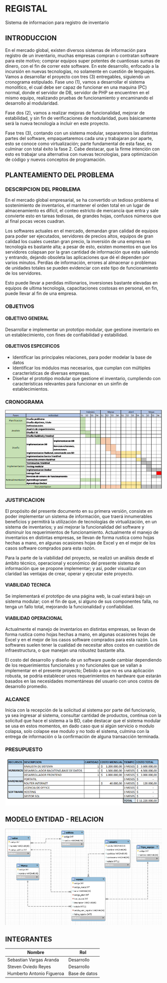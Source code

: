 # REGISTAL

Sistema de informacion para registro de inventario



## INTRODUCCION

En el mercado global, existen diversos sistemas de información para registro de un inventario, muchas empresas compran o contratan software para este motivo; comprar equipos super potentes de cuantiosas sumas de dinero, con el fin de correr este software.
En este desarrollo, enfocado a la incursión en nuevas tecnologías, no solamente en cuestión de lenguajes. Vamos a desarrollar el proyecto con tres (3) entregables, siguiendo un cronograma estipulado.
Fase uno (1), vamos a desarrollar el sistema monolítico, el cual debe ser capaz de funcionar en una maquina (PC) normal, donde el servidor de DB, servidor de PHP se encuentren en el mismo equipo, realizando pruebas de funcionamiento y encaminando el desarrollo al modularidad.

Fase dos (2), vamos a realizar mejoras de funcionalidad, mejorar de estabilidad, y sin fin de verificaciones de modularidad, pues básicamente será la nueva tecnología a incluir en este proyecto.

Fase tres (3), contando con un sistema modular, separaremos las distintas partes del software, empaquetaremos cada una y trabajaran por aparte, esto se conoce como virtualización; parte fundamental de esta fase, es culminar con total éxito la fase 2.
Cabe destacar, que la firme intención con esto es trabajar una alternativa con nuevas tecnologías, para optimización de código y nuevos conceptos de programación.



## PLANTEAMIENTO DEL PROBLEMA


### DESCRIPCION DEL PROBLEMA

En el mercado global empresarial, se ha convertido un tedioso problema el sostenimiento de inventarios, el mantener el orden total en un lugar de almacenamiento es difícil, el conteo estricto de mercancía que entra y sale convierte esto en tareas tediosas, de grandes hojas, confusos números que al final pocas veces cuadran.

Los softwares actuales en el mercado, demandan gran calidad de equipos para poder ser ejecutados, servidores de precios altos, equipos de gran calidad los cuales cuestan gran precio, la inversión de una empresa en tecnología es bastante alta; a pesar de esto, existen momentos en que los servidores colapsan por la gran cantidad de información que esta saliendo y entrando, dejando obsoleta las aplicaciones que dé el dependen por varios minutos. Perdías de información, errores al almacenar o problemas de unidades totales se pueden evidenciar con este tipo de funcionamiento de los servidores.

Esto puede llevar a perdidas millonarios, inversiones bastante elevadas en equipos de ultima tecnología, capacitaciones costosas en personal, en fin, puede llevar al fin de una empresa.



### OBJETIVOS


#### OBJETIVO GENERAL


Desarrollar e implementar un prototipo modular, que gestione inventario en un establecimiento, con fines de confiabilidad y estabilidad.


#### OBJETIVOS ESPECIFICOS

* Identificar las principales relaciones, para poder modelar la base de datos
* Identificar los módulos mas necesarios, que cumplan con múltiples características de diversas empresas.
* Diseñar el prototipo modular que gestione el inventario, cumpliendo con características relevantes para funcionar en un sinfín de establecimientos.



### CRONOGRAMA

![Cronograma](https://github.com/SebastianV10/REGISTAL/blob/master/Imagenes/cronograma.jpg)




### JUSTIFICACION

El propósito del presente documento en su primera versión, consiste en poder implementar un sistema de información, que traerá innumerables beneficios y permitirá la utilización de tecnologías de virtualización, en un sistema de inventarios; y así mejorar la funcionalidad del software y disminuir los requerimientos de funcionamiento. Actualmente el manejo de inventarios en distintas empresas, se llevan de forma rustica como hojas hechas a mano, en algunas ocasiones hojas de Excel y en el mejor de los casos software comprados para esta razón.

Para la parte de la viabilidad del proyecto, se realizó un análisis desde el ámbito técnico, operacional y económico del presente sistema de información que se propone implementar; y así, poder visualizar con claridad las ventajas de crear, operar y ejecutar este proyecto.


#### VIABILIDAD TECNICA

Se implementará el prototipo de una página web, la cual estará bajo un sistema modular; con el fin de que, si alguno de sus componentes falla, no tenga un fallo total, mejorando la funcionalidad y confiabilidad.



#### VIABILIDAD OPERACIONAL

Actualmente el manejo de inventarios en distintas empresas, se llevan de forma rustica como hojas hechas a mano, en algunas ocasiones hojas de Excel y en el mejor de los casos software comprados para esta razón. Los softwares suelen tener la cualidad de necesitar altos costos en cuestión de infraestructura, o que manejan una robustez bastante alta.

El costo del desarrollo y diseño de un software puede cambiar dependiendo de los requerimientos funcionales y no funcionales que se vallan a implementar en el presente proyecto; Debido a que no es una aplicación robusta, se podría establecer unos requerimientos en hardware que estarán basados en las necesidades momentáneas del usuario con unos costos de desarrollo promedio.


### ALCANCE

Inicia con la recepción de la solicitud al sistema por parte del funcionario, ya sea ingresar al sistema, consultar cantidad de productos, continua con la solicitud que hace el sistema a la BD, cabe destacar que el sistema modular se usa en estos momentos, en dado caso que si algún servicio o modulo colapsa, solo colapse ese modulo y no todo el sistema, culmina con la entrega de información o la confirmación de alguna transacción terminada.

### PRESUPUESTO

![Presupuesto](https://github.com/SebastianV10/REGISTAL/blob/master/Imagenes/presupuesto.png)



## MODELO ENTIDAD - RELACION



![Modelo E-R](https://github.com/SebastianV10/REGISTAL/blob/master/Imagenes/Diagrama%20E-R.png)





## INTEGRANTES

| Nombre | Rol |
| --- | --- |
| Sebastian Vargas Aranda | Desarrollo |
| Steven Oviedo Reyes | Desarrollo |
| Humberto Antonio Figueroa | Base de datos |
